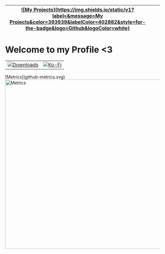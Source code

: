 | [![My Projects](https://img.shields.io/static/v1?label=&message=My Projects&color=393939&labelColor=402882&style=for-the-badge&logo=Github&logoColor=white)](https://legacy.curseforge.com/members/elocindev/projects) | | |
| -- | -- | -- |



# Welcome to my Profile <3
<div align="center">
  <table>
    <tr>
      <td>
        <a href="https://legacy.curseforge.com/members/elocindev/projects">
          <img alt="Downloads" src="https://img.shields.io/static/v1?label=ElocinDev&message=OVER%20200%20MILLION%20DOWNLOADS&color=393939&labelColor=402882&style=for-the-badge&logo=CurseForge&logoColor=white">
        </a>
      </td>
      <td>
        <a href="https://ko-fi.com/ElocinDev">
          <img alt="Ko-Fi" src="https://img.shields.io/static/v1?label=&message=Support%20me%20on%20Ko-fi&color=393939&labelColor=402882&style=for-the-badge&logo=kofi&logoColor=white">
        </a>
      </td>
    </tr>
  </table>
</div>
[Metrics](github-metrics.svg)<img width=550 title="Metrics">
